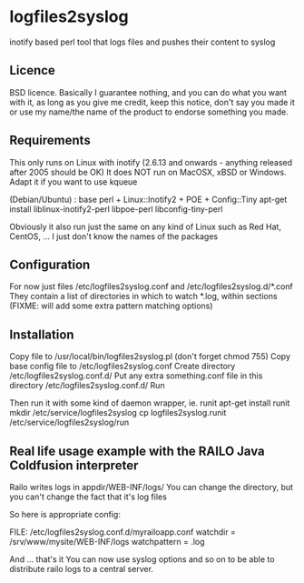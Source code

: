 logfiles2syslog
===============

inotify based perl tool that logs files and pushes their content to syslog

Licence
-------
BSD licence. Basically I guarantee nothing, and you can do what you want with it, as long as you give me credit, keep this notice, don't say you made it or use my name/the name of the product to endorse something you made.

Requirements
------------

This only runs on Linux with inotify (2.6.13 and onwards - anything released after 2005 should be OK)
It does NOT run on MacOSX, xBSD or Windows. Adapt it if you want to use kqueue

(Debian/Ubuntu) : base perl + Linux::Inotify2 + POE + Config::Tiny
apt-get install liblinux-inotify2-perl libpoe-perl libconfig-tiny-perl

Obviously it also run just the same on any kind of Linux such as Red Hat, CentOS, ...
I just don't know the names of the packages

Configuration
-------------

For now just files /etc/logfiles2syslog.conf and /etc/logfiles2syslog.d/*.conf
They contain a list of directories in which to watch *.log, within sections
(FIXME: will add some extra pattern matching options)

Installation
------------

Copy file to /usr/local/bin/logfiles2syslog.pl (don't forget chmod 755)
Copy base config file to /etc/logfiles2syslog.conf
Create directory /etc/logfiles2syslog.conf.d/
Put any extra something.conf file in this directory /etc/logfiles2syslog.conf.d/
Run

Then run it with some kind of daemon wrapper, ie. runit
apt-get install runit
mkdir /etc/service/logfiles2syslog
cp logfiles2syslog.runit /etc/service/logfiles2syslog/run

Real life usage example with the RAILO Java Coldfusion interpreter
------------------------------------------------------------------

Railo writes logs in appdir/WEB-INF/logs/
You can change the directory, but you can't change the fact that it's log files

So here is appropriate config:

FILE: /etc/logfiles2syslog.conf.d/myrailoapp.conf
watchdir = /srv/www/mysite/WEB-INF/logs
watchpattern = .log

And ... that's it
You can now use syslog options and so on to be able to distribute railo logs to a central server.
